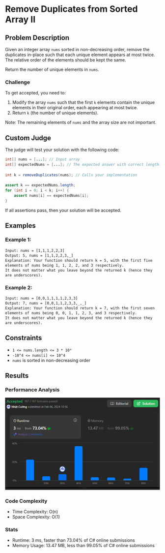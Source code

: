 # Remove Duplicates from Sorted Array II

## Problem Description

Given an integer array `nums` sorted in non-decreasing order, remove the duplicates in-place such that each unique element appears at most twice. The relative order of the elements should be kept the same.

Return the number of unique elements in `nums`.

### Challenge

To get accepted, you need to:
1. Modify the array `nums` such that the first `k` elements contain the unique elements in their original order, each appearing at most twice.
2. Return `k` (the number of unique elements).

Note: The remaining elements of `nums` and the array size are not important.

## Custom Judge

The judge will test your solution with the following code:

```java
int[] nums = [...]; // Input array
int[] expectedNums = [...]; // The expected answer with correct length

int k = removeDuplicates(nums); // Calls your implementation

assert k == expectedNums.length;
for (int i = 0; i < k; i++) {
    assert nums[i] == expectedNums[i];
}
```

If all assertions pass, then your solution will be accepted.

## Examples

### Example 1:
```
Input: nums = [1,1,1,2,2,3]
Output: 5, nums = [1,1,2,2,3,_]
Explanation: Your function should return k = 5, with the first five elements of nums being 1, 1, 2, 2, and 3 respectively.
It does not matter what you leave beyond the returned k (hence they are underscores).
```

### Example 2:
```
Input: nums = [0,0,1,1,1,1,2,3,3]
Output: 7, nums = [0,0,1,1,2,3,3,_,_]
Explanation: Your function should return k = 7, with the first seven elements of nums being 0, 0, 1, 1, 2, 3, and 3 respectively.
It does not matter what you leave beyond the returned k (hence they are underscores).
```

## Constraints

- `1 <= nums.length <= 3 * 10⁴`
- `-10^4 <= nums[i] <= 10^4`
- `nums` is sorted in non-decreasing order

## Results

### Performance Analysis
![Performance Analysis](./result.png)

### Code Complexity
- Time Complexity: O(n)
- Space Complexity: O(1)

### Stats
- Runtime: 3 ms, faster than 73.04% of C# online submissions
- Memory Usage: 13.47 MB, less than 99.05% of C# online submissions